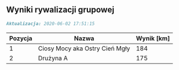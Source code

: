 ## Wyniki rywalizacji grupowej

```markdown
Aktualizacja: 2020-06-02 17:51:15
```

Pozycja | Nazwa | Wynik [km] |
------------ | -------------  | -------------
 1 |Ciosy Mocy aka Ostry Cień Mgły | 184 
 2 |Drużyna A | 175
